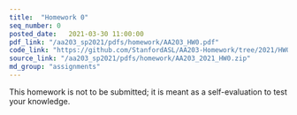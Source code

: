 ```yaml
---
title:  "Homework 0"
seq_number: 0
posted_date:   2021-03-30 11:00:00
pdf_link: "/aa203_sp2021/pdfs/homework/AA203_HW0.pdf"
code_link: "https://github.com/StanfordASL/AA203-Homework/tree/2021/HW0"
source_link: "/aa203_sp2021/pdfs/homework/AA203_2021_HW0.zip"
md_group: "assignments"
---
```


This homework is not to be submitted; it is meant as a self-evaluation to test your knowledge. 
